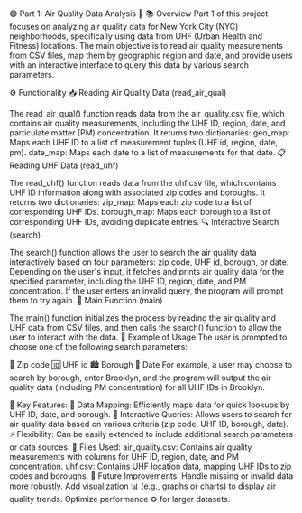 
🟢 Part 1: Air Quality Data Analysis 🌿
📚 Overview
Part 1 of this project focuses on analyzing air quality data for New York City (NYC) neighborhoods, specifically using data from UHF (Urban Health and Fitness) locations. The main objective is to read air quality measurements from CSV files, map them by geographic region and date, and provide users with an interactive interface to query this data by various search parameters.

⚙️ Functionality
📥 Reading Air Quality Data (read_air_qual)

The read_air_qual() function reads data from the air_quality.csv file, which contains air quality measurements, including the UHF ID, region, date, and particulate matter (PM) concentration.
It returns two dictionaries:
geo_map: Maps each UHF ID to a list of measurement tuples (UHF id, region, date, pm).
date_map: Maps each date to a list of measurements for that date.
📋 Reading UHF Data (read_uhf)

The read_uhf() function reads data from the uhf.csv file, which contains UHF ID information along with associated zip codes and boroughs.
It returns two dictionaries:
zip_map: Maps each zip code to a list of corresponding UHF IDs.
borough_map: Maps each borough to a list of corresponding UHF IDs, avoiding duplicate entries.
🔍 Interactive Search (search)

The search() function allows the user to search the air quality data interactively based on four parameters: zip code, UHF id, borough, or date.
Depending on the user's input, it fetches and prints air quality data for the specified parameter, including the UHF ID, region, date, and PM concentration.
If the user enters an invalid query, the program will prompt them to try again.
🏁 Main Function (main)

The main() function initializes the process by reading the air quality and UHF data from CSV files, and then calls the search() function to allow the user to interact with the data.
📝 Example of Usage
The user is prompted to choose one of the following search parameters:

📍 Zip code
🆔 UHF id
🏙️ Borough
📅 Date
For example, a user may choose to search by borough, enter Brooklyn, and the program will output the air quality data (including PM concentration) for all UHF IDs in Brooklyn.

🎯 Key Features:
🔎 Data Mapping: Efficiently maps data for quick lookups by UHF ID, date, and borough.
🤖 Interactive Queries: Allows users to search for air quality data based on various criteria (zip code, UHF ID, borough, date).
⚡ Flexibility: Can be easily extended to include additional search parameters or data sources.
📂 Files Used:
air_quality.csv: Contains air quality measurements with columns for UHF ID, region, date, and PM concentration.
uhf.csv: Contains UHF location data, mapping UHF IDs to zip codes and boroughs.
🚀 Future Improvements:
Handle missing or invalid data more robustly.
Add visualization 📊 (e.g., graphs or charts) to display air quality trends.
Optimize performance ⚙️ for larger datasets.
